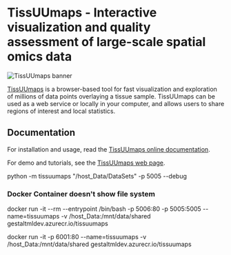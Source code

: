 # TissUUmaps - Interactive visualization and quality assessment of large-scale spatial omics data

![TissUUmaps banner](https://github.com/TissUUmaps/TissUUmapsCore/blob/master/misc/design/logo-github-2443-473.png)

[TissUUmaps](https://tissuumaps.github.io/) is a browser-based tool for fast visualization and exploration of millions of data points overlaying a tissue sample. TissUUmaps can be used as a web service or locally in your computer, and allows users to share regions of interest and local statistics.

## Documentation

For installation and usage, read the [TissUUmaps online documentation](https://tissuumaps.github.io/TissUUmaps-docs/).

For demo and tutorials, see the [TissUUmaps web page](https://tissuumaps.github.io).

python -m tissuumaps "/host_Data/DataSets" -p 5005 --debug


### Docker Container doesn't show file system
docker run -it --rm  --entrypoint /bin/bash -p 5006:80  -p 5005:5005 --name=tissuumaps -v /host_Data:/mnt/data/shared gestaltmldev.azurecr.io/tissuumaps

docker run -it -p 6001:80 --name=tissuumaps -v /host_Data:/mnt/data/shared gestaltmldev.azurecr.io/tissuumaps 